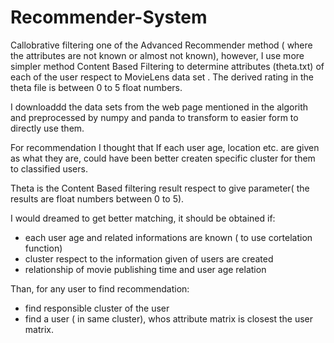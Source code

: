 # Recommender-System

Callobrative filtering one of the Advanced Recommender method ( where the attributes are not known or almost not known), however, I use more simpler method Content Based Filtering to determine attributes (theta.txt) of each of the user respect to MovieLens data set . The derived rating in the theta file is between 0 to 5 float numbers.

I downloaddd the data sets from the web page mentioned in the algorith and preprocessed by numpy and panda to transform to easier form to directly use them. 

For recommendation I thought that If each user age, location etc. are given as what they are, could have been better createn specific cluster for them to classified users. 

Theta is the Content Based filtering result respect to give parameter( the results are float numbers between 0 to 5). 

I would dreamed to get better matching, it should be obtained if:

- each user age and related informations are known ( to use cortelation function)
- cluster respect to the information given of users are created
- relationship of movie publishing time and user age relation

Than, for any user to find recommendation:
- find responsible cluster of the user
- find a user ( in same cluster), whos attribute matrix is closest the user matrix.
